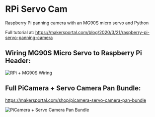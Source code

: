 # RPi Servo Cam

Raspberry Pi panning camera with an MG90S micro servo and Python

Full tutorial at: https://makersportal.com/blog/2020/3/21/raspberry-pi-servo-panning-camera

## Wiring MG90S Micro Servo to Raspberry Pi Header:

![RPi + MG90S Wiring](https://static1.squarespace.com/static/59b037304c0dbfb092fbe894/t/5e780e8a17689320401e6773/1584926358149/MG90S_wiring_RPI.png?format=750w)

## Full PiCamera + Servo Camera Pan Bundle:

https://makersportal.com/shop/picamera-servo-camera-pan-bundle

![PiCamera + Servo Camera Pan Bundle](https://images.squarespace-cdn.com/content/v1/59b037304c0dbfb092fbe894/1585083477097-8E4MIW1IALFGFYJ0NZ09/ke17ZwdGBToddI8pDm48kLkXF2pIyv_F2eUT9F60jBl7gQa3H78H3Y0txjaiv_0fDoOvxcdMmMKkDsyUqMSsMWxHk725yiiHCCLfrh8O1z4YTzHvnKhyp6Da-NYroOW3ZGjoBKy3azqku80C789l0iyqMbMesKd95J-X4EagrgU9L3Sa3U8cogeb0tjXbfawd0urKshkc5MgdBeJmALQKw/picamera_MG90S_constructed_II.JPG?format=1500w)
